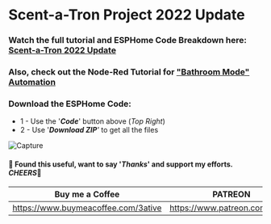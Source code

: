 # Scent-a-Tron Project 2022 Update

### Watch the full tutorial and ESPHome Code Breakdown here: [Scent-a-Tron 2022 Update](https://youtu.be/yEYldUhZJQw)
### Also, check out the Node-Red Tutorial for ["Bathroom Mode" Automation](https://youtu.be/kLE6VnJZBaQ)  

### Download the ESPHome Code:
* 1 - Use the '***Code***' button above (_Top Right_)
* 2 - Use '***Download ZIP**'* to get all the files

![Capture](https://user-images.githubusercontent.com/51385971/185537386-6d999aa9-bf7a-4f7c-ab94-ed3ee0bcd6f1.JPG)

#### 💖 Found this useful, want to say '*Thanks*' and support my efforts. *CHEERS*🍺
| Buy me a Coffee | PATREON |
|-----------------|---------|
| https://www.buymeacoffee.com/3ative | https://www.patreon.com/3ative |
